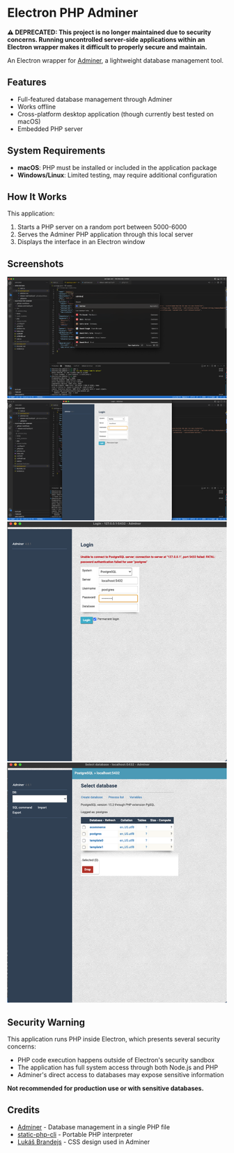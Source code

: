 # Electron PHP Adminer

**⚠️ DEPRECATED: This project is no longer maintained due to security concerns. Running uncontrolled server-side applications within an Electron wrapper makes it difficult to properly secure and maintain.**

An Electron wrapper for [Adminer](https://www.adminer.org/), a lightweight database management tool.

## Features

- Full-featured database management through Adminer
- Works offline
- Cross-platform desktop application (though currently best tested on macOS)
- Embedded PHP server

## System Requirements

- **macOS**: PHP must be installed or included in the application package
- **Windows/Linux**: Limited testing, may require additional configuration

## How It Works

This application:
1. Starts a PHP server on a random port between 5000-6000
2. Serves the Adminer PHP application through this local server
3. Displays the interface in an Electron window

## Screenshots
![Login Screen](https://github.com/iketiunn/electron-php-adminer/blob/main/screenshots/0.png?raw=true)
![Database View](https://github.com/iketiunn/electron-php-adminer/blob/main/screenshots/1.png?raw=true)
![Table Structure](https://github.com/iketiunn/electron-php-adminer/blob/main/screenshots/2.png?raw=true)
![SQL Query](https://github.com/iketiunn/electron-php-adminer/blob/main/screenshots/3.png?raw=true)

## Security Warning

This application runs PHP inside Electron, which presents several security concerns:
- PHP code execution happens outside of Electron's security sandbox
- The application has full system access through both Node.js and PHP
- Adminer's direct access to databases may expose sensitive information

**Not recommended for production use or with sensitive databases.**

## Credits

- [Adminer](https://www.adminer.org/) - Database management in a single PHP file
- [static-php-cli](https://github.com/crazywhalecc/static-php-cli) - Portable PHP interpreter 
- [Lukáš Brandejs](https://raw.githubusercontent.com/vrana/adminer/master/designs/ng9/adminer.css) - CSS design used in Adminer